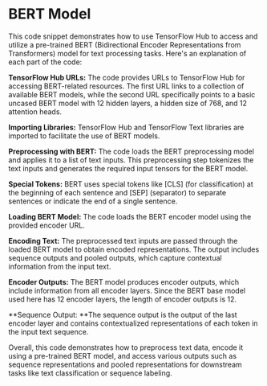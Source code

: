 # BERT Model

This code snippet demonstrates how to use TensorFlow Hub to access and utilize a pre-trained BERT (Bidirectional Encoder Representations from Transformers) model for text processing tasks. Here's an explanation of each part of the code:

**TensorFlow Hub URLs:** The code provides URLs to TensorFlow Hub for accessing BERT-related resources. The first URL links to a collection of available BERT models, while the second URL specifically points to a basic uncased BERT model with 12 hidden layers, a hidden size of 768, and 12 attention heads.

**Importing Libraries:** TensorFlow Hub and TensorFlow Text libraries are imported to facilitate the use of BERT models.

**Preprocessing with BERT:** The code loads the BERT preprocessing model and applies it to a list of text inputs. This preprocessing step tokenizes the text inputs and generates the required input tensors for the BERT model.

**Special Tokens:** BERT uses special tokens like [CLS] (for classification) at the beginning of each sentence and [SEP] (separator) to separate sentences or indicate the end of a single sentence.

**Loading BERT Model:** The code loads the BERT encoder model using the provided encoder URL.

**Encoding Text:** The preprocessed text inputs are passed through the loaded BERT model to obtain encoded representations. The output includes sequence outputs and pooled outputs, which capture contextual information from the input text.

**Encoder Outputs:** The BERT model produces encoder outputs, which include information from all encoder layers. Since the BERT base model used here has 12 encoder layers, the length of encoder outputs is 12.

**Sequence Output: **The sequence output is the output of the last encoder layer and contains contextualized representations of each token in the input text sequence.

Overall, this code demonstrates how to preprocess text data, encode it using a pre-trained BERT model, and access various outputs such as sequence representations and pooled representations for downstream tasks like text classification or sequence labeling.
